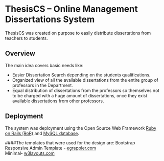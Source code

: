 ThesisCS – Online Management Dissertations System
===
ThesisCS was created on purpose to easily distribute dissertations from teachers to students.

Overview
---

The main idea covers basic needs like:

* Easier Dissertation Search depending on the students qualifications.
* Organized view of all the available dissertations from the entire group of professors in the Department.
* Equal distribution of dissertations from the professors so themselves not to be charged with a huge amount of dissertations, once they exist available dissertations from other professors.


Deployment
---
The system was deployment using the Open Source Web Framework [Ruby on Rails (RoR)](http://rubyonrails.org/)
and [MySQL database](http://www.mysql.com/).


####The templates that were used for the design are:
Bootstrap Responsive Admin Template - [egrappler.com](http://egrappler.com/)<br/>
Minimal- [w3layouts.com](http://w3layouts.com/)